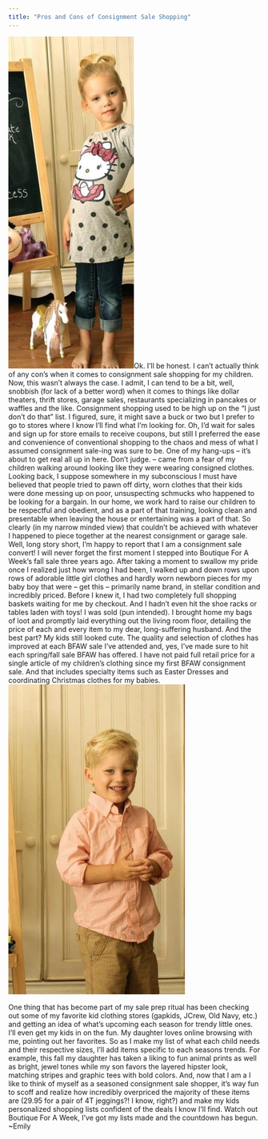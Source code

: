 ```yaml
---
title: "Pros and Cons of Consignment Sale Shopping"
---
```


![](/img/blog/IMG_0591.JPG)Ok. I’ll be honest. I can’t actually think of any con’s when it comes to consignment sale shopping for my children. Now, this wasn’t always the case. I admit, I can tend to be a bit, well, snobbish (for lack of a better word) when it comes to things like dollar theaters, thrift stores, garage sales, restaurants specializing in pancakes or waffles and the like. Consignment shopping used to be high up on the “I just don’t do that” list. I figured, sure, it might save a buck or two but I prefer to go to stores where I know I’ll find what I’m looking for. Oh, I’d wait for sales and sign up for store emails to receive coupons, but still I preferred the ease and convenience of conventional shopping to the chaos and mess of what I assumed consignment sale-ing was sure to be. One of my hang-ups – it’s about to get real all up in here. Don’t judge. – came from a fear of my children walking around looking like they were wearing consigned clothes. Looking back, I suppose somewhere in my subconscious I must have believed that people tried to pawn off dirty, worn clothes that their kids were done messing up on poor, unsuspecting schmucks who happened to be looking for a bargain. In our home, we work hard to raise our children to be respectful and obedient, and as a part of that training, looking clean and presentable when leaving the house or entertaining was a part of that. So clearly (in my narrow minded view) that couldn’t be achieved with whatever I happened to piece together at the nearest consignment or garage sale. Well, long story short, I’m happy to report that I am a consignment sale convert! I will never forget the first moment I stepped into Boutique For A Week’s fall sale three years ago. After taking a moment to swallow my pride once I realized just how wrong I had been, I walked up and down rows upon rows of adorable little girl clothes and hardly worn newborn pieces for my baby boy that were – get this – primarily name brand, in stellar condition and incredibly priced. Before I knew it, I had two completely full shopping baskets waiting for me by checkout. And I hadn’t even hit the shoe racks or tables laden with toys! I was sold (pun intended). I brought home my bags of loot and promptly laid everything out the living room floor, detailing the price of each and every item to my dear, long-suffering husband. And the best part? My kids still looked cute. The quality and selection of clothes has improved at each BFAW sale I’ve attended and, yes, I’ve made sure to hit each spring/fall sale BFAW has offered. I have not paid full retail price for a single article of my children’s clothing since my first BFAW consignment sale. And that includes specialty items such as Easter Dresses and coordinating Christmas clothes for my babies. ![](/img/blog/IMG_0592.JPG)

One thing that has become part of my sale prep ritual has been checking out some of my favorite kid clothing stores (gapkids, JCrew, Old Navy, etc.) and getting an idea of what’s upcoming each season for trendy little ones. I’ll even get my kids in on the fun. My daughter loves online browsing with me, pointing out her favorites. So as I make my list of what each child needs and their respective sizes, I’ll add items specific to each seasons trends. For example, this fall my daughter has taken a liking to fun animal prints as well as bright, jewel tones while my son favors the layered hipster look, matching stripes and graphic tees with bold colors. And, now that I am a I like to think of myself as a seasoned consignment sale shopper, it’s way fun to scoff and realize how incredibly overpriced the majority of these items are (29.95 for a pair of 4T jeggings?! I know, right?) and make my kids personalized shopping lists confident of the deals I know I’ll find. Watch out Boutique For A Week, I’ve got my lists made and the countdown has begun. ~Emily
